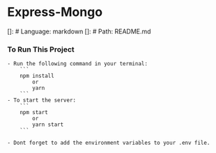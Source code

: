 # Express-Mongo
    
[]: # Language: markdown
[]: # Path: README.md

### To Run This Project
    - Run the following command in your terminal:
        ```
        npm install
            or
            yarn 
        ```
    - To start the server:
        ```
        npm start
            or
            yarn start
        ```
    
    - Dont forget to add the environment variables to your .env file.
    